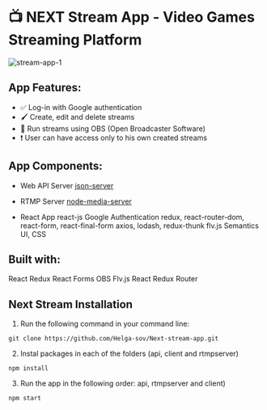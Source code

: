 # 📺 NEXT Stream App - Video Games Streaming Platform 

![stream-app-1](https://user-images.githubusercontent.com/60555164/173615996-f93eade3-54ab-4b09-92e7-a79e7cf6e4bd.PNG)

## App Features:

- ✅ Log-in with Google authentication
- 🖌 Create, edit and delete streams
- 🚀 Run streams using OBS (Open Broadcaster Software)
- ❗ User can have access only to his own created streams

## App Components:

- Web API Server
[json-server](https://www.npmjs.com/package/json-server)
 
- RTMP Server
[node-media-server](https://github.com/illuspas/Node-Media-Server)

- React App
react-js
Google Authentication
redux, react-router-dom, react-form, react-final-form
axios, lodash, redux-thunk
flv.js
Semantics UI, CSS

## Built with:

React
Redux
React Forms
OBS 
Flv.js
React Redux Router

## Next Stream Installation

1. Run the following command in your command line:

```
git clone https://github.com/Helga-sov/Next-stream-app.git
```

2. Instal packages in each of the folders (api, client and rtmpserver)

```
npm install
```

3. Run the app in the following order: api, rtmpserver and client)

```
npm start
```




